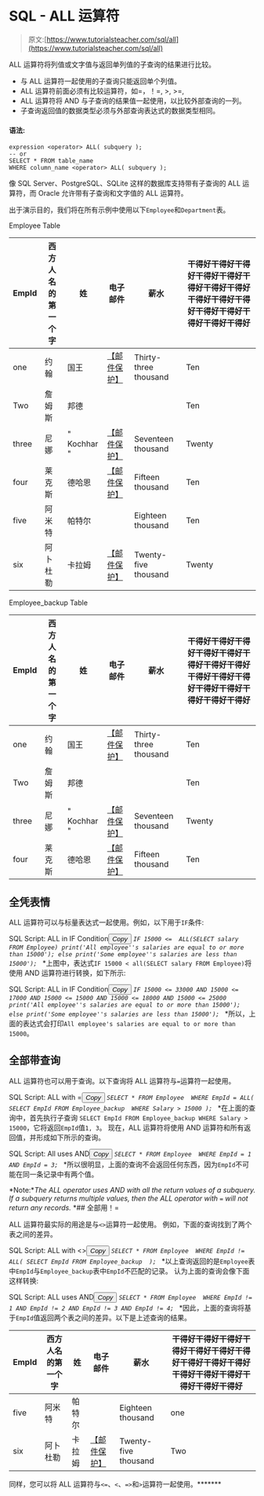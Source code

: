 # SQL - ALL 运算符

> 原文:[https://www.tutorialsteacher.com/sql/all](https://www.tutorialsteacher.com/sql/all)

ALL 运算符将列值或文字值与返回单列值的子查询的结果进行比较。

*   与 ALL 运算符一起使用的子查询只能返回单个列值。
*   ALL 运算符前面必须有比较运算符，如=，！=, >, >=,
*   ALL 运算符将 AND 与子查询的结果值一起使用，以比较外部查询的一列。
*   子查询返回值的数据类型必须与外部查询表达式的数据类型相同。

#### 语法:

```
expression <operator> ALL( subquery );
-- or    
SELECT * FROM table_name
WHERE column_name <operator> ALL( subquery ); 
```

像 SQL Server、PostgreSQL、SQLite 这样的数据库支持带有子查询的 ALL 运算符，而 Oracle 允许带有子查询和文字值的 ALL 运算符。

出于演示目的，我们将在所有示例中使用以下`Employee`和`Department`表。

Employee Table

| EmpId | 西方人名的第一个字 | 姓 | 电子邮件 | 薪水 | 干得好干得好干得好干得好干得好干得好干得好干得好干得好干得好干得好干得好干得好干得好干得好干得好 |
| --- | --- | --- | --- | --- | --- |
| one | 约翰 | 国王 | [【邮件保护】](/cdn-cgi/l/email-protection) | Thirty-three thousand | Ten |
| Two | 詹姆斯 | 邦德 |  |  | Ten |
| three | 尼娜 | " Kochhar " | [【邮件保护】](/cdn-cgi/l/email-protection) | Seventeen thousand | Twenty |
| four | 莱克斯 | 德哈恩 | [【邮件保护】](/cdn-cgi/l/email-protection) | Fifteen thousand | Ten |
| five | 阿米特 | 帕特尔 |  | Eighteen thousand | Ten |
| six | 阿卜杜勒 | 卡拉姆 | [【邮件保护】](/cdn-cgi/l/email-protection) | Twenty-five thousand | Twenty |

Employee_backup Table

| EmpId | 西方人名的第一个字 | 姓 | 电子邮件 | 薪水 | 干得好干得好干得好干得好干得好干得好干得好干得好干得好干得好干得好干得好干得好干得好干得好干得好 |
| --- | --- | --- | --- | --- | --- |
| one | 约翰 | 国王 | [【邮件保护】](/cdn-cgi/l/email-protection) | Thirty-three thousand | Ten |
| Two | 詹姆斯 | 邦德 |  |  | Ten |
| three | 尼娜 | " Kochhar " | [【邮件保护】](/cdn-cgi/l/email-protection) | Seventeen thousand | Twenty |
| four | 莱克斯 | 德哈恩 | [【邮件保护】](/cdn-cgi/l/email-protection) | Fifteen thousand | Ten |

## 全凭表情

ALL 运算符可以与标量表达式一起使用。例如，以下用于`IF`条件:

SQL Script: ALL in IF Condition<button class="copy-btn pull-right" title="Copy example code">*Copy*</button> *```
IF 15000 <=  ALL(SELECT salary FROM Employee)
	print('All employee''s salaries are equal to or more than 15000');
else
	print('Some employee''s salaries are less than 15000'); 
```*  *上图中，表达式`IF 15000 < all(SELECT salary FROM Employee)`将使用 AND 运算符进行转换，如下所示:

SQL Script: ALL in IF Condition<button class="copy-btn pull-right" title="Copy example code">*Copy*</button> *```
IF 15000 <= 33000 AND 15000 <= 17000 AND 15000 <= 15000 AND 15000 <= 18000 AND 15000 <= 25000
	print('All employee''s salaries are equal to or more than 15000');
else
	print('Some employee''s salaries are less than 15000'); 
```*  *所以，上面的表达式会打印`All employee's salaries are equal to or more than 15000`。

## 全部带查询

ALL 运算符也可以用于查询。以下查询将 ALL 运算符与`=`运算符一起使用。

SQL Script: ALL with =<button class="copy-btn pull-right" title="Copy example code">*Copy*</button> *```
SELECT * FROM Employee 
WHERE EmpId = ALL(
                    SELECT EmpId FROM Employee_backup 
                    WHERE Salary > 15000
            ); 
```*  *在上面的查询中，首先执行子查询 `SELECT EmpId FROM Employee_backup WHERE Salary > 15000`，它将返回`EmpId`值`1, 3`。 现在，ALL 运算符将使用 AND 运算符和所有返回值，并形成如下所示的查询。

SQL Script: All uses AND<button class="copy-btn pull-right" title="Copy example code">*Copy*</button> *```
SELECT * FROM Employee 
WHERE EmpId = 1 AND EmpId = 3; 
```*  *所以很明显，上面的查询不会返回任何东西，因为`EmpId`不可能在同一条记录中有两个值。

*Note:**The ALL operator uses AND with all the return values of a subquery. If a subquery returns multiple values, then the ALL operator with `=` will not return any records.* *## 全部用！=

ALL 运算符最实际的用途是与`<>`运算符一起使用。 例如，下面的查询找到了两个表之间的差异。

SQL Script: ALL with <><button class="copy-btn pull-right" title="Copy example code">*Copy*</button> *```
SELECT * FROM Employee 
WHERE EmpId != ALL(
                    SELECT EmpId FROM Employee_backup 
            ); 
```*  *以上查询返回的是`Employee`表中`EmpId`与`Employee_backup`表中`EmpId`不匹配的记录。 认为上面的查询会像下面这样转换:

SQL Script: ALL uses AND<button class="copy-btn pull-right" title="Copy example code">*Copy*</button> *```
SELECT * FROM Employee 
WHERE EmpId != 1 AND EmpId != 2 AND EmpId != 3 AND EmpId != 4; 
```*  *因此，上面的查询将基于`EmpId`值返回两个表之间的差异。以下是上述查询的结果。

| EmpId | 西方人名的第一个字 | 姓 | 电子邮件 | 薪水 | 干得好干得好干得好干得好干得好干得好干得好干得好干得好干得好干得好干得好干得好干得好干得好干得好 |
| --- | --- | --- | --- | --- | --- |
| five | 阿米特 | 帕特尔 |  | Eighteen thousand | one |
| six | 阿卜杜勒 | 卡拉姆 | [【邮件保护】](/cdn-cgi/l/email-protection) | Twenty-five thousand | Two |

同样，您可以将 ALL 运算符与`<=`、`<`、`=>`和`>`运算符一起使用。*******